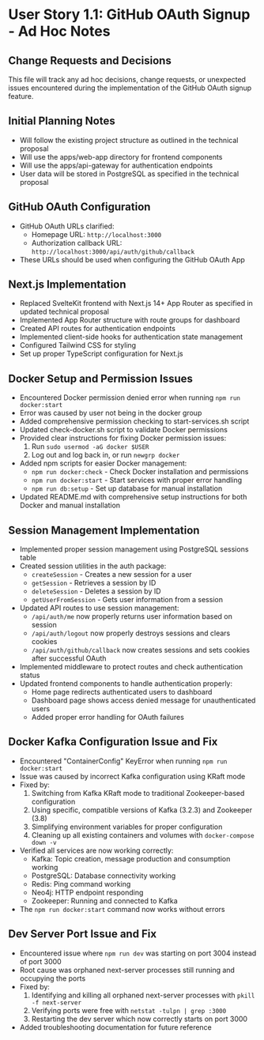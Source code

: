 # User Story 1.1: GitHub OAuth Signup - Ad Hoc Notes

## Change Requests and Decisions

This file will track any ad hoc decisions, change requests, or unexpected issues encountered during the implementation of the GitHub OAuth signup feature.

## Initial Planning Notes

- Will follow the existing project structure as outlined in the technical proposal
- Will use the apps/web-app directory for frontend components
- Will use the apps/api-gateway for authentication endpoints
- User data will be stored in PostgreSQL as specified in the technical proposal

## GitHub OAuth Configuration

- GitHub OAuth URLs clarified:
  - Homepage URL: `http://localhost:3000`
  - Authorization callback URL: `http://localhost:3000/api/auth/github/callback`
- These URLs should be used when configuring the GitHub OAuth App

## Next.js Implementation

- Replaced SvelteKit frontend with Next.js 14+ App Router as specified in updated technical proposal
- Implemented App Router structure with route groups for dashboard
- Created API routes for authentication endpoints
- Implemented client-side hooks for authentication state management
- Configured Tailwind CSS for styling
- Set up proper TypeScript configuration for Next.js

## Docker Setup and Permission Issues

- Encountered Docker permission denied error when running `npm run docker:start`
- Error was caused by user not being in the docker group
- Added comprehensive permission checking to start-services.sh script
- Updated check-docker.sh script to validate Docker permissions
- Provided clear instructions for fixing Docker permission issues:
  1. Run `sudo usermod -aG docker $USER`
  2. Log out and log back in, or run `newgrp docker`
- Added npm scripts for easier Docker management:
  - `npm run docker:check` - Check Docker installation and permissions
  - `npm run docker:start` - Start services with proper error handling
  - `npm run db:setup` - Set up database for manual installation
- Updated README.md with comprehensive setup instructions for both Docker and manual installation

## Session Management Implementation

- Implemented proper session management using PostgreSQL sessions table
- Created session utilities in the auth package:
  - `createSession` - Creates a new session for a user
  - `getSession` - Retrieves a session by ID
  - `deleteSession` - Deletes a session by ID
  - `getUserFromSession` - Gets user information from a session
- Updated API routes to use session management:
  - `/api/auth/me` now properly returns user information based on session
  - `/api/auth/logout` now properly destroys sessions and clears cookies
  - `/api/auth/github/callback` now creates sessions and sets cookies after successful OAuth
- Implemented middleware to protect routes and check authentication status
- Updated frontend components to handle authentication properly:
  - Home page redirects authenticated users to dashboard
  - Dashboard page shows access denied message for unauthenticated users
  - Added proper error handling for OAuth failures

## Docker Kafka Configuration Issue and Fix

- Encountered "ContainerConfig" KeyError when running `npm run docker:start`
- Issue was caused by incorrect Kafka configuration using KRaft mode
- Fixed by:
  1. Switching from Kafka KRaft mode to traditional Zookeeper-based configuration
  2. Using specific, compatible versions of Kafka (3.2.3) and Zookeeper (3.8)
  3. Simplifying environment variables for proper configuration
  4. Cleaning up all existing containers and volumes with `docker-compose down -v`
- Verified all services are now working correctly:
  - Kafka: Topic creation, message production and consumption working
  - PostgreSQL: Database connectivity working
  - Redis: Ping command working
  - Neo4j: HTTP endpoint responding
  - Zookeeper: Running and connected to Kafka
- The `npm run docker:start` command now works without errors

## Dev Server Port Issue and Fix

- Encountered issue where `npm run dev` was starting on port 3004 instead of port 3000
- Root cause was orphaned next-server processes still running and occupying the ports
- Fixed by:
  1. Identifying and killing all orphaned next-server processes with `pkill -f next-server`
  2. Verifying ports were free with `netstat -tulpn | grep :3000`
  3. Restarting the dev server which now correctly starts on port 3000
- Added troubleshooting documentation for future reference